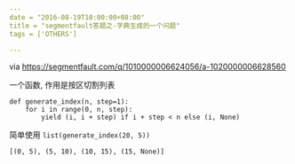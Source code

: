 ```yaml
---
date = "2016-08-19T10:00:00+08:00"
title = "segmentfault答题之-字典生成的一个问题"
tags = ['OTHERS']

---
```


via <https://segmentfault.com/q/1010000006624056/a-1020000006628560>

一个函数, 作用是按区切割列表
```
def generate_index(n, step=1):
    for i in range(0, n, step):
        yield (i, i + step) if i + step < n else (i, None)
 ```
 简单使用
 `list(generate_index(20, 5))`
 ```
[(0, 5), (5, 10), (10, 15), (15, None)]
``` 